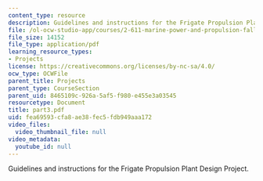 ```yaml
---
content_type: resource
description: Guidelines and instructions for the Frigate Propulsion Plant Design Project.
file: /ol-ocw-studio-app/courses/2-611-marine-power-and-propulsion-fall-2006/fea69593cfa8ae38fec5fdb949aaa172_part3.pdf
file_size: 14152
file_type: application/pdf
learning_resource_types:
- Projects
license: https://creativecommons.org/licenses/by-nc-sa/4.0/
ocw_type: OCWFile
parent_title: Projects
parent_type: CourseSection
parent_uid: 8465109c-926a-5af5-f980-e455e3a03545
resourcetype: Document
title: part3.pdf
uid: fea69593-cfa8-ae38-fec5-fdb949aaa172
video_files:
  video_thumbnail_file: null
video_metadata:
  youtube_id: null
---
```

Guidelines and instructions for the Frigate Propulsion Plant Design Project.